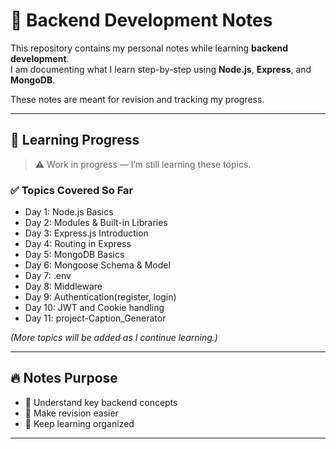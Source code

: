 # 🧠 Backend Development Notes

This repository contains my personal notes while learning **backend development**.  
I am documenting what I learn step-by-step using **Node.js**, **Express**, and **MongoDB**.

These notes are meant for revision and tracking my progress.

---

## 📅 Learning Progress

> ⚠️ Work in progress — I’m still learning these topics.

### ✅ Topics Covered So Far

- Day 1: Node.js Basics  
- Day 2: Modules & Built-in Libraries  
- Day 3: Express.js Introduction  
- Day 4: Routing in Express  
- Day 5: MongoDB Basics  
- Day 6: Mongoose Schema & Model
- Day 7: .env
- Day 8: Middleware
- Day 9: Authentication(register, login)
- Day 10: JWT and Cookie handling
- Day 11: project-Caption_Generator

*(More topics will be added as I continue learning.)*

---

## 🔥 Notes Purpose

- 📖 Understand key backend concepts  
- 🧠 Make revision easier  
- 📁 Keep learning organized

---
